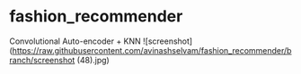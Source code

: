 # fashion_recommender
Convolutional Auto-encoder + KNN
![screenshot](https://raw.githubusercontent.com/avinashselvam/fashion_recommender/branch/screenshot (48).jpg)
